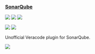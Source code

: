 ### [SonarQube](https://gitlab.com/buzzcode/SonarQube-Veracode)

![](https://img.shields.io/github/stars/buzzcode/SonarQube-Veracode.svg?style=social)
![](https://img.shields.io/github/forks/buzzcode/SonarQube-Veracode.svg?style=social)
![](https://img.shields.io/github/watchers/buzzcode/SonarQube-Veracode.svg?style=social)

![](https://img.shields.io/github/languages/top/buzzcode/SonarQube-Veracode)
![](https://img.shields.io/github/contributors/buzzcode/SonarQube-Veracode)

Unofficial Veracode plugin for SonarQube.

[![](https://img.shields.io/github/followers/buzzcode?label=buzzcode&style=social)](https://github/buzzcode)
